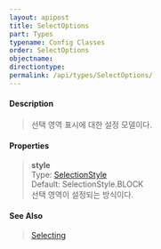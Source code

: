 ```yaml
---
layout: apipost
title: SelectOptions
part: Types
typename: Config Classes
order: SelectOptions
objectname: 
directiontype: 
permalink: /api/types/SelectOptions/
---
```



#### Description

> 선택 영역 표시에 대한 설정 모델이다.

#### Properties

> **style**  
> Type: [SelectionStyle](/api/types/SelectionStyle)   
> Default: SelectionStyle.BLOCK   
> 선택 영역이 설정되는 방식이다.   

#### See Also
> [Selecting](http://demo.realgrid.net/Demo/Selecting)
